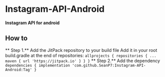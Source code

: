# Instagram-API-Android
**Instagram API for android**

## How to
** Step 1.** Add the JitPack repository to your build file
Add it in your root build.gradle at the end of repositories:
``
	allprojects {
		repositories {
			...
			maven { url 'https://jitpack.io' }
		}
	}
  ``
 ** Step 2.** Add the dependency
  ``
  	dependencies {
	        implementation 'com.github.SeanP7:Instagram-API-Android:Tag'
	}
  ``
